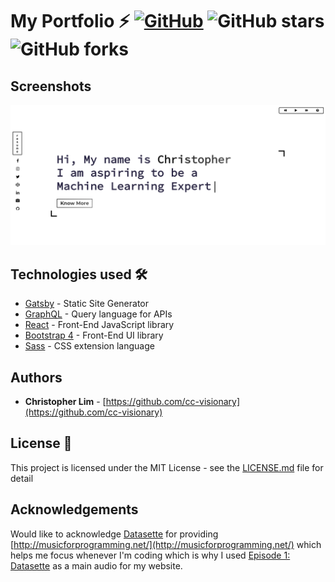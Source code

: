 # My Portfolio ⚡️ [![GitHub](https://img.shields.io/github/license/cc-visionary/PortfolioWebsite?color=blue)](https://github.com/cc-visionary/PortfolioWebsite/master/LICENSE.md) ![GitHub stars](https://img.shields.io/github/stars/cc-visionary/PortfolioWebsite) ![GitHub forks](https://img.shields.io/github/forks/cc-visionary/PortfolioWebsite)

## Screenshots

![Screenshot of Website](./src/images/website.png)

## Technologies used 🛠️

- [Gatsby](https://www.gatsbyjs.org/) - Static Site Generator
- [GraphQL](https://graphql.org/) - Query language for APIs
- [React](https://es.reactjs.org/) - Front-End JavaScript library
- [Bootstrap 4](https://getbootstrap.com/docs/4.3/getting-started/introduction/) - Front-End UI library
- [Sass](https://sass-lang.com/documentation) - CSS extension language

## Authors

- **Christopher Lim** - [https://github.com/cc-visionary](https://github.com/cc-visionary)

## License 📄

This project is licensed under the MIT License - see the [LICENSE.md](LICENSE.md) file for detail

## Acknowledgements

Would like to acknowledge [Datasette](http://datassette.net/) for providing [http://musicforprogramming.net/](http://musicforprogramming.net/) which helps me focus whenever I'm coding which is why I used [Episode 1: Datasette](http://musicforprogramming.net/?one) as a main audio for my website.
